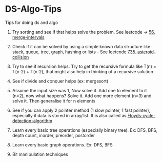 # DS-Algo-Tips
Tips for doing ds and algo

1. Try sorting and see if that helps solve the problem. See leetcode -> [56. merge-intervals](https://leetcode.com/problems/merge-intervals/)

2. Check if it can be solved by using a simple known data structure like: stack, queue, tree, graph, hashing or lists - See leetcode [735. asteroid-collision](https://leetcode.com/problems/asteroid-collision/)

3. Try to see if recursion helps. Try to get the recursive formula like T(n) = T(n-2) + T(n-2), that might also help in thinking of a recursive solution

4. See if divide and conquer helps (ex: mergesort)

5. Assume the input size was 1, Now solve it. Add one to element to it (n=2), now what happens? Solve it. Add one more element (n=3) and solve it. Then generalise it for n elements

6. See if you can apply 2 pointer method (1 slow pointer, 1 fast pointer), especially if data is stored in array/list. It is also called as [Floyds-cycle-detection-algorithm](https://www.geeksforgeeks.org/detect-loop-in-a-linked-list/)


7. Learn every basic tree operations (especially binary tree). Ex: DFS, BFS, depth count, inorder, preorder, postorder

8. Learn every basic graph operations. Ex: DFS, BFS

9. Bit manipulation techniques
